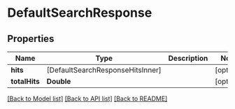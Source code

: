 # DefaultSearchResponse

## Properties
Name | Type | Description | Notes
------------ | ------------- | ------------- | -------------
**hits** | [DefaultSearchResponseHitsInner] |  | [optional] 
**totalHits** | **Double** |  | [optional] 

[[Back to Model list]](../README.md#documentation-for-models) [[Back to API list]](../README.md#documentation-for-api-endpoints) [[Back to README]](../README.md)


